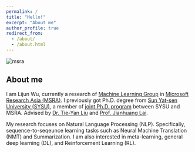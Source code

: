 ```yaml
---
permalink: /
title: "Hello!"
excerpt: "About me"
author_profile: true
redirect_from: 
  - /about/
  - /about.html
---
```


<img src="https://apeterswu.github.io/images/ms_logo_cam.png" alt="msra">

About me
------
I am Lijun Wu, currently a research of [Machine Learning Group](https://www.microsoft.com/en-us/research/group/machine-learning-research-group/) in [Microsoft Research Asia (MSRA)](https://www.msra.cn/). I previously got Ph.D. degree from [Sun Yat-sen University (SYSU)](http://www.sysu.edu.cn/2012/en/index.htm), a member of [joint Ph.D. program](https://www.msra.cn/zh-cn/connections/academic-programs/joint-phd) between SYSU and MSRA. Advised by [Dr. Tie-Yan Liu](https://www.microsoft.com/en-us/research/people/tyliu/) and [Prof. Jianhuang Lai](http://sdcs.sysu.edu.cn/content/2498). 

My research focuses on Natural Language Processing (NLP). Specifically, sequence-to-seqeunce learning tasks such as Neural Machine Translation (NMT) and Summarization. I am also interested in meta-learning, general deep learning (DL), and Reinforcement Learning (RL).
